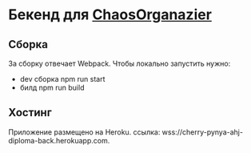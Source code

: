 # Бекенд для [ChaosOrganazier](https://github.com/cherry-pynya/ahj_diploma_front)

## Сборка

За сборку отвечает Webpack. Чтобы локально запустить нужно:

* dev сборка npm run start
* билд npm run build

## Хостинг

Приложение размещено на Heroku. ссылка: wss://cherry-pynya-ahj-diploma-back.herokuapp.com.
